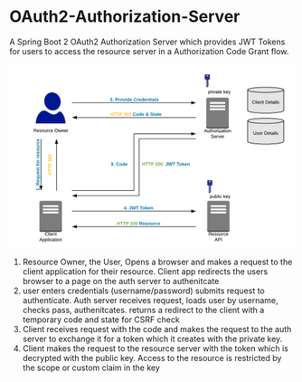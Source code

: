 # OAuth2-Authorization-Server
A Spring Boot 2 OAuth2 Authorization Server which provides JWT Tokens for users to access the resource server in a Authorization Code Grant flow.

![OAuth2 Code Grant](./OAuth%20Code%20Grant.png "OAuth2 Code Grant")

1. Resource Owner, the User, Opens a browser and makes a request to the client application for their resource. Client app redirects the users browser to a page on the auth server to authenitcate
2. user enters credentials (username/password) submits request to authenticate. Auth server receives request, loads user by username, checks pass, authenitcates. returns a redirect to the client with a temporary code and state for CSRF check
3. Client receives request with the code and makes the request to the auth server to exchange it for a token which it creates with the private key.
4. Client makes the request to the resource server with the token which is decrypted with the public key. Access to the resource is restricted by the scope or custom claim in the key
 
